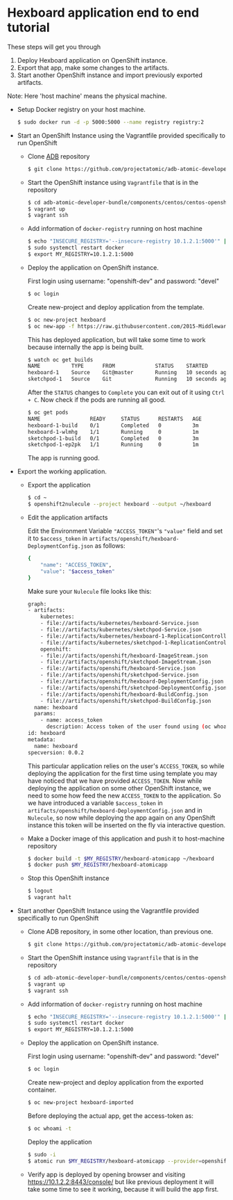 Hexboard application end to end tutorial
========================================

These steps will get you through 

1. Deploy Hexboard application on OpenShift instance.
2. Export that app, make some changes to the artifacts.
3. Start another OpenShift instance and import previously exported artifacts.

Note: Here 'host machine' means the physical machine.


* Setup Docker registry on your host machine.
    
    ```bash
    $ sudo docker run -d -p 5000:5000 --name registry registry:2
    ```


* Start an OpenShift Instance using the Vagrantfile provided specifically to run OpenShift

    * Clone [ADB](https://github.com/projectatomic/adb-atomic-developer-bundle) repository
        ```bash
        $ git clone https://github.com/projectatomic/adb-atomic-developer-bundle.git
        ```

    * Start the OpenShift instance using `Vagrantfile` that is in the repository

        ```bash
        $ cd adb-atomic-developer-bundle/components/centos/centos-openshift-setup
        $ vagrant up
        $ vagrant ssh
        ```
    * Add information of `docker-registry` running on host machine
    
        ```bash
        $ echo "INSECURE_REGISTRY='--insecure-registry 10.1.2.1:5000'" | sudo tee /etc/sysconfig/docker
        $ sudo systemctl restart docker
        $ export MY_REGISTRY=10.1.2.1:5000
        ```

    * Deploy the application on OpenShift instance.
        
        First login using username: "openshift-dev" and password: "devel"
        ```bash
        $ oc login
        ```
        Create new-project and deploy application from the template.
        ```bash
        $ oc new-project hexboard
        $ oc new-app -f https://raw.githubusercontent.com/2015-Middleware-Keynote/hexboard/master/app_template.json -p ACCESS_TOKEN=$(oc whoami -t)
        ```
        This has deployed application, but will take some time to work because internally the app is being built.
        ```bash
        $ watch oc get builds
        NAME          TYPE      FROM             STATUS    STARTED          DURATION
        hexboard-1    Source    Git@master       Running   10 seconds ago   10s
        sketchpod-1   Source    Git              Running   10 seconds ago   10s
        ```
        After the `STATUS` changes to `Complete` you can exit out of it using `Ctrl + C`.
        Now check if the pods are running all good.
        ```bash
        $ oc get pods
        NAME                READY     STATUS      RESTARTS   AGE
        hexboard-1-build    0/1       Completed   0          3m
        hexboard-1-wlmhg    1/1       Running     0          1m
        sketchpod-1-build   0/1       Completed   0          3m
        sketchpod-1-ep2pk   1/1       Running     0          1m

        ```
        The app is running good.
        
* Export the working application.

    * Export the application
    
        ```bash
        $ cd ~
        $ openshift2nulecule --project hexboard --output ~/hexboard
        ```        
    
    * Edit the application artifacts
    
        Edit the Environment Variable  `"ACCESS_TOKEN"`'s `"value"` field and set it to `$access_token` in `artifacts/openshift/hexboard-DeploymentConfig.json` as follows:
        ```bash
        {
            "name": "ACCESS_TOKEN",
            "value": "$access_token"
        }
        ```

        Make sure your `Nulecule` file looks like this:

        ```bash
        graph:
        - artifacts:
            kubernetes:
            - file://artifacts/kubernetes/hexboard-Service.json
            - file://artifacts/kubernetes/sketchpod-Service.json
            - file://artifacts/kubernetes/hexboard-1-ReplicationController.json
            - file://artifacts/kubernetes/sketchpod-1-ReplicationController.json
            openshift:
            - file://artifacts/openshift/hexboard-ImageStream.json
            - file://artifacts/openshift/sketchpod-ImageStream.json
            - file://artifacts/openshift/hexboard-Service.json
            - file://artifacts/openshift/sketchpod-Service.json
            - file://artifacts/openshift/hexboard-DeploymentConfig.json
            - file://artifacts/openshift/sketchpod-DeploymentConfig.json
            - file://artifacts/openshift/hexboard-BuildConfig.json
            - file://artifacts/openshift/sketchpod-BuildConfig.json
          name: hexboard
          params:
            - name: access_token
              description: Access token of the user found using (oc whoami -t)
        id: hexboard
        metadata:
          name: hexboard
        specversion: 0.0.2
        ```
        This particular application relies on the user's `ACCESS_TOKEN`, so while deploying the application for the first time using template you may have noticed that we have provided `ACCESS_TOKEN`. Now while deploying the application on some other OpenShift instance, we need to some how feed the new `ACCESS_TOKEN` to the application. So we have introduced a variable `$access_token` in `artifacts/openshift/hexboard-DeploymentConfig.json` and in `Nulecule`, so now while deploying the app again on any OpenShift instance this token will be inserted on the fly via interactive question.
    
    * Make a Docker image of this application and push it to host-machine repository
    
        ```bash
        $ docker build -t $MY_REGISTRY/hexboard-atomicapp ~/hexboard
        $ docker push $MY_REGISTRY/hexboard-atomicapp
        ```
        
    * Stop this OpenShift instance
    
        ```bash
        $ logout
        $ vagrant halt
        ```
        
* Start another OpenShift Instance using the Vagrantfile provided specifically to run OpenShift

    * Clone ADB repository, in some other location, than previous one.
        ```bash
        $ git clone https://github.com/projectatomic/adb-atomic-developer-bundle.git
        ```

    * Start the OpenShift instance using `Vagrantfile` that is in the repository

        ```bash
        $ cd adb-atomic-developer-bundle/components/centos/centos-openshift-setup
        $ vagrant up
        $ vagrant ssh
        ```
    * Add information of `docker-registry` running on host machine
    
        ```bash
        $ echo "INSECURE_REGISTRY='--insecure-registry 10.1.2.1:5000'" | sudo tee /etc/sysconfig/docker
        $ sudo systemctl restart docker
        $ export MY_REGISTRY=10.1.2.1:5000
        ```

    * Deploy the application on OpenShift instance.
        
        First login using username: "openshift-dev" and password: "devel"
        ```bash
        $ oc login
        ```
        Create new-project and deploy application from the exported container.
        ```bash
        $ oc new-project hexboard-imported
        ```
        Before deploying the actual app, get the access-token as:
        ```bash
        $ oc whoami -t
        ```
        Deploy the application
        ```bash
        $ sudo -i
        $ atomic run $MY_REGISTRY/hexboard-atomicapp --provider=openshift --providerconfig=/home/vagrant/.kube/config --namespace=hexboard-imported
        ```
        
    * Verify app is deployed by opening browser and visiting https://10.1.2.2:8443/console/ but like previous deployment it will take some time to see it working, because it will build the app first.

